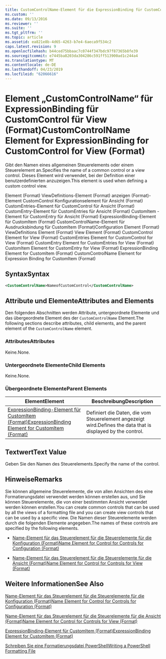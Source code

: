 ```yaml
---
title: CustomControlName-Element für die ExpressionBinding für CustomControl für Ansicht (Format) | Microsoft-Dokumentation
ms.custom: ''
ms.date: 09/13/2016
ms.reviewer: ''
ms.suite: ''
ms.tgt_pltfrm: ''
ms.topic: article
ms.assetid: ea821e8b-4d65-4263-b7e4-6aeca9f534c2
caps.latest.revision: 9
ms.openlocfilehash: b44ced75bbaac7c0744f347bdc97f87365b8fe39
ms.sourcegitcommit: e7445ba8203da304286c591ff513900ad1c244a4
ms.translationtype: MT
ms.contentlocale: de-DE
ms.lasthandoff: 04/23/2019
ms.locfileid: "62066616"
---
```

# <a name="customcontrolname-element-for-expressionbinding-for-customcontrol-for-view-format"></a><span data-ttu-id="248a9-102">Element „CustomControlName“ für ExpressionBinding für CustomControl für View (Format)</span><span class="sxs-lookup"><span data-stu-id="248a9-102">CustomControlName Element for ExpressionBinding for CustomControl for View (Format)</span></span>

<span data-ttu-id="248a9-103">Gibt den Namen eines allgemeinen Steuerelements oder einem Steuerelement an.</span><span class="sxs-lookup"><span data-stu-id="248a9-103">Specifies the name of a common control or a view control.</span></span> <span data-ttu-id="248a9-104">Dieses Element wird verwendet, bei der Definition einer benutzerdefinierten anzuzeigen.</span><span class="sxs-lookup"><span data-stu-id="248a9-104">This element is used when defining a custom control view.</span></span>

<span data-ttu-id="248a9-105">Element (Format) ViewDefinitions-Element (Format) anzeigen (Format)-Element CustomControl Konfigurationselement für Ansicht (Format) CustomEntries-Element für CustomControl für Ansicht (Format) CustomEntry-Element für CustomEntries für Ansicht (Format) CustomItem -Element für CustomEntry für Ansicht (Format) ExpressionBinding-Element für CustomItem (Format) CustomControlName-Element für Ausdrucksbindung für CustomItem (Format)</span><span class="sxs-lookup"><span data-stu-id="248a9-105">Configuration Element (Format) ViewDefinitions Element (Format) View Element (Format) CustomControl Element for View (Format) CustomEntries Element for CustomControl for View (Format) CustomEntry Element for CustomEntries for View (Format) CustomItem Element for CustomEntry for View (Format) ExpressionBinding Element for CustomItem (Format) CustomControlName Element for Expression Binding for CustomItem (Format)</span></span>

## <a name="syntax"></a><span data-ttu-id="248a9-106">Syntax</span><span class="sxs-lookup"><span data-stu-id="248a9-106">Syntax</span></span>

```xml
<CustomControlName>NameofCustomControl</CustomControlName>
```

## <a name="attributes-and-elements"></a><span data-ttu-id="248a9-107">Attribute und Elemente</span><span class="sxs-lookup"><span data-stu-id="248a9-107">Attributes and Elements</span></span>

<span data-ttu-id="248a9-108">Den folgenden Abschnitten werden Attribute, untergeordnete Elemente und das übergeordnete Element des der `CustomControlName` Element.</span><span class="sxs-lookup"><span data-stu-id="248a9-108">The following sections describe attributes, child elements, and the parent element of the `CustomControlName` element.</span></span>

### <a name="attributes"></a><span data-ttu-id="248a9-109">Attributes</span><span class="sxs-lookup"><span data-stu-id="248a9-109">Attributes</span></span>

<span data-ttu-id="248a9-110">Keine.</span><span class="sxs-lookup"><span data-stu-id="248a9-110">None.</span></span>

### <a name="child-elements"></a><span data-ttu-id="248a9-111">Untergeordnete Elemente</span><span class="sxs-lookup"><span data-stu-id="248a9-111">Child Elements</span></span>

<span data-ttu-id="248a9-112">Keine.</span><span class="sxs-lookup"><span data-stu-id="248a9-112">None.</span></span>

### <a name="parent-elements"></a><span data-ttu-id="248a9-113">Übergeordnete Elemente</span><span class="sxs-lookup"><span data-stu-id="248a9-113">Parent Elements</span></span>

|<span data-ttu-id="248a9-114">Element</span><span class="sxs-lookup"><span data-stu-id="248a9-114">Element</span></span>|<span data-ttu-id="248a9-115">Beschreibung</span><span class="sxs-lookup"><span data-stu-id="248a9-115">Description</span></span>|
|-------------|-----------------|
|[<span data-ttu-id="248a9-116">ExpressionBinding-Element für CustomItem (Format)</span><span class="sxs-lookup"><span data-stu-id="248a9-116">ExpressionBinding Element for CustomItem (Format)</span></span>](./expressionbinding-element-for-customitem-for-controls-for-configuration-format.md)|<span data-ttu-id="248a9-117">Definiert die Daten, die vom Steuerelement angezeigt wird.</span><span class="sxs-lookup"><span data-stu-id="248a9-117">Defines the data that is displayed by the control.</span></span>|

## <a name="text-value"></a><span data-ttu-id="248a9-118">Textwert</span><span class="sxs-lookup"><span data-stu-id="248a9-118">Text Value</span></span>

<span data-ttu-id="248a9-119">Geben Sie den Namen des Steuerelements.</span><span class="sxs-lookup"><span data-stu-id="248a9-119">Specify the name of the control.</span></span>

## <a name="remarks"></a><span data-ttu-id="248a9-120">Hinweise</span><span class="sxs-lookup"><span data-stu-id="248a9-120">Remarks</span></span>

<span data-ttu-id="248a9-121">Sie können allgemeine Steuerelemente, die von allen Ansichten des eine Formatierungsdatei verwendet werden können erstellen aus, und Sie können Steuerelemente, die von einer bestimmten Ansicht verwendet werden können erstellen.</span><span class="sxs-lookup"><span data-stu-id="248a9-121">You can create common controls that can be used by all the views of a formatting file and you can create view controls that can be used by a specific view.</span></span> <span data-ttu-id="248a9-122">Die Namen dieser Steuerelemente werden durch die folgenden Elemente angegeben.</span><span class="sxs-lookup"><span data-stu-id="248a9-122">The names of these controls are specified by the following elements.</span></span>

- [<span data-ttu-id="248a9-123">Name-Element für das Steuerelement für die Steuerelemente für die Konfiguration (Format)</span><span class="sxs-lookup"><span data-stu-id="248a9-123">Name Element for Control for Controls for Configuration (Format)</span></span>](./name-element-for-control-for-controls-for-configuration-format.md)

- [<span data-ttu-id="248a9-124">Name-Element für das Steuerelement für die Steuerelemente für die Ansicht (Format)</span><span class="sxs-lookup"><span data-stu-id="248a9-124">Name Element for Control for Controls for View (Format)</span></span>](./name-element-for-control-for-controls-for-view-format.md)

## <a name="see-also"></a><span data-ttu-id="248a9-125">Weitere Informationen</span><span class="sxs-lookup"><span data-stu-id="248a9-125">See Also</span></span>

[<span data-ttu-id="248a9-126">Name-Element für das Steuerelement für die Steuerelemente für die Konfiguration (Format)</span><span class="sxs-lookup"><span data-stu-id="248a9-126">Name Element for Control for Controls for Configuration (Format)</span></span>](./name-element-for-control-for-controls-for-configuration-format.md)

[<span data-ttu-id="248a9-127">Name-Element für das Steuerelement für die Steuerelemente für die Ansicht (Format)</span><span class="sxs-lookup"><span data-stu-id="248a9-127">Name Element for Control for Controls for View (Format)</span></span>](./name-element-for-control-for-controls-for-view-format.md)

[<span data-ttu-id="248a9-128">ExpressionBinding-Element für CustomItem (Format)</span><span class="sxs-lookup"><span data-stu-id="248a9-128">ExpressionBinding Element for CustomItem (Format)</span></span>](./expressionbinding-element-for-customitem-for-controls-for-configuration-format.md)

[<span data-ttu-id="248a9-129">Schreiben Sie eine Formatierungsdatei PowerShell</span><span class="sxs-lookup"><span data-stu-id="248a9-129">Writing a PowerShell Formatting File</span></span>](./writing-a-powershell-formatting-file.md)
